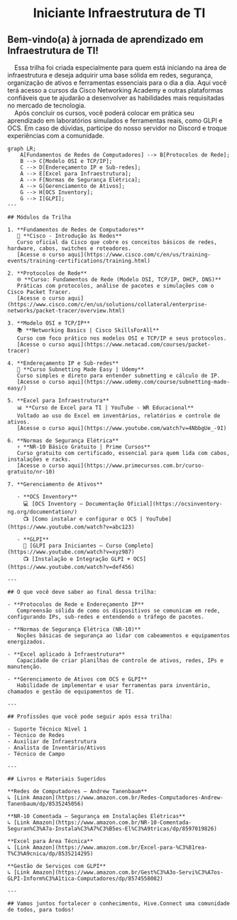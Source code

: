 <h1 align="center">Iniciante Infraestrutura de TI</h1>

## Bem-vindo(a) à jornada de aprendizado em Infraestrutura de TI!  
&nbsp;&nbsp;&nbsp;&nbsp;Essa trilha foi criada especialmente para quem está iniciando na área de infraestrutura e deseja adquirir uma base sólida em redes, segurança, organização de ativos e ferramentas essenciais para o dia a dia. Aqui você terá acesso a cursos da Cisco Networking Academy e outras plataformas confiáveis que te ajudarão a desenvolver as habilidades mais requisitadas no mercado de tecnologia.  
&nbsp;&nbsp;&nbsp;&nbsp;Após concluir os cursos, você poderá colocar em prática seu aprendizado em laboratórios simulados e ferramentas reais, como GLPI e OCS. Em caso de dúvidas, participe do nosso servidor no Discord e troque experiências com a comunidade.

```mermaid
graph LR;
    A[Fundamentos de Redes de Computadores] --> B[Protocolos de Rede];
    B --> C[Modelo OSI e TCP/IP];
    C --> D[Endereçamento IP e Sub-redes];
    A --> E[Excel para Infraestrutura];
    A --> F[Normas de Segurança Elétrica];
    A --> G[Gerenciamento de Ativos];
    G --> H[OCS Inventory];
    G --> I[GLPI];
---

## Módulos da Trilha

1. **Fundamentos de Redes de Computadores**  
   📘 **Cisco - Introdução às Redes**  
   Curso oficial da Cisco que cobre os conceitos básicos de redes, hardware, cabos, switches e roteadores.  
   [Acesse o curso aqui](https://www.cisco.com/c/en/us/training-events/training-certifications/training.html)

2. **Protocolos de Rede**  
   🌐 **Curso: Fundamentos de Rede (Modelo OSI, TCP/IP, DHCP, DNS)**  
   Práticas com protocolos, análise de pacotes e simulações com o Cisco Packet Tracer.  
   [Acesse o curso aqui](https://www.cisco.com/c/en/us/solutions/collateral/enterprise-networks/packet-tracer/overview.html)

3. **Modelo OSI e TCP/IP**  
   📚 **Networking Basics | Cisco SkillsForAll**  
   Curso com foco prático nos modelos OSI e TCP/IP e seus protocolos.  
   [Acesse o curso aqui](https://www.netacad.com/courses/packet-tracer)

4. **Endereçamento IP e Sub-redes**  
   🧮 **Curso Subnetting Made Easy | Udemy**  
   Curso simples e direto para entender subnetting e cálculo de IP.  
   [Acesse o curso aqui](https://www.udemy.com/course/subnetting-made-easy/)

5. **Excel para Infraestrutura**  
   📊 **Curso de Excel para TI | YouTube - WR Educacional**  
   Voltado ao uso do Excel em inventários, relatórios e controle de ativos.  
   [Acesse o curso aqui](https://www.youtube.com/watch?v=4NbbgUe_-9I)

6. **Normas de Segurança Elétrica**  
   ⚡ **NR-10 Básico Gratuito | Prime Cursos**  
   Curso gratuito com certificado, essencial para quem lida com cabos, instalações e racks.  
   [Acesse o curso aqui](https://www.primecursos.com.br/curso-gratuito/nr-10)

7. **Gerenciamento de Ativos**

   - **OCS Inventory**  
     💻 [OCS Inventory – Documentação Oficial](https://ocsinventory-ng.org/documentation/)
     📺 [Como instalar e configurar o OCS | YouTube](https://www.youtube.com/watch?v=abc123)

   - **GLPI**  
     📘 [GLPI para Iniciantes – Curso Completo](https://www.youtube.com/watch?v=xyz987)
     📺 [Instalação e Integração GLPI + OCS](https://www.youtube.com/watch?v=def456)

---

## O que você deve saber ao final dessa trilha:

- **Protocolos de Rede e Endereçamento IP**  
   Compreensão sólida de como os dispositivos se comunicam em rede, configurando IPs, sub-redes e entendendo o tráfego de pacotes.

- **Normas de Segurança Elétrica (NR-10)**  
   Noções básicas de segurança ao lidar com cabeamentos e equipamentos energizados.

- **Excel aplicado à Infraestrutura**  
   Capacidade de criar planilhas de controle de ativos, redes, IPs e manutenção.

- **Gerenciamento de Ativos com OCS e GLPI**  
   Habilidade de implementar e usar ferramentas para inventário, chamados e gestão de equipamentos de TI.

---

## Profissões que você pode seguir após essa trilha:

- Suporte Técnico Nível 1  
- Técnico de Redes  
- Auxiliar de Infraestrutura  
- Analista de Inventário/Ativos  
- Técnico de Campo  

---

## Livros e Materiais Sugeridos

**Redes de Computadores – Andrew Tanenbaum**  
↳ [Link Amazon](https://www.amazon.com.br/Redes-Computadores-Andrew-Tanenbaum/dp/8535245056)

**NR-10 Comentada – Segurança em Instalações Elétricas**  
↳ [Link Amazon](https://www.amazon.com.br/NR-10-Comentada-Seguran%C3%A7a-Instala%C3%A7%C3%B5es-El%C3%A9tricas/dp/8597019826)

**Excel para Área Técnica**  
↳ [Link Amazon](https://www.amazon.com.br/Excel-para-%C3%81rea-T%C3%A9cnica/dp/8535214295)

**Gestão de Serviços com GLPI**  
↳ [Link Amazon](https://www.amazon.com.br/Gest%C3%A3o-Servi%C3%A7os-GLPI-Inform%C3%A1tica-Computadores/dp/8574558082)

---

## Vamos juntos fortalecer o conhecimento, Hive.Connect uma comunidade de todos, para todos!
